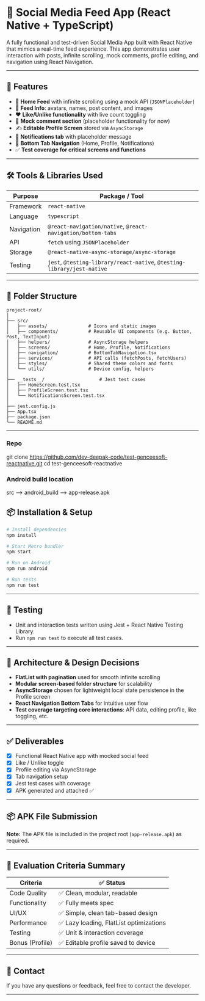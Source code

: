 # 📱 Social Media Feed App (React Native + TypeScript)

A fully functional and test-driven Social Media App built with React Native that mimics a real-time feed experience. This app demonstrates user interaction with posts, infinite scrolling, mock comments, profile editing, and navigation using React Navigation.

---

## 🚀 Features

- 📰 **Home Feed** with infinite scrolling using a mock API (`JSONPlaceholder`)
- 👤 **Feed Info**: avatars, names, post content, and images
- ❤️ **Like/Unlike functionality** with live count toggling
- 💬 **Mock comment section** (placeholder functionality for now)
- ✍️ **Editable Profile Screen** stored via `AsyncStorage`
- 🔔 **Notifications tab** with placeholder message
- 🧭 **Bottom Tab Navigation** (Home, Profile, Notifications)
- ✅ **Test coverage for critical screens and functions**

---

## 🛠️ Tools & Libraries Used

| Purpose                     | Package / Tool                     |
|----------------------------|------------------------------------|
| Framework                  | `react-native`                     |
| Language                   | `typescript`                       |
| Navigation                 | `@react-navigation/native`, `@react-navigation/bottom-tabs` |
| API                        | `fetch` using `JSONPlaceholder`    |
| Storage                    | `@react-native-async-storage/async-storage` |
| Testing                    | `jest`, `@testing-library/react-native`, `@testing-library/jest-native` |

---

## 📁 Folder Structure

```
project-root/
│
├── src/
│   ├── assets/               # Icons and static images
│   ├── components/           # Reusable UI components (e.g. Button, Post, TextInput)
│   ├── helpers/              # AsyncStorage helpers
│   ├── screens/              # Home, Profile, Notifications
│   ├── navigation/           # BottomTabNavigation.tsx
│   ├── services/             # API calls (fetchPosts, fetchUsers)
│   ├── styles/               # Shared theme colors and fonts
│   └── utils/                # Device config, helpers
│
├── __tests__/                    # Jest test cases
│   ├── HomeScreen.test.tsx
│   ├── ProfileScreen.test.tsx
│   └── NotificationsScreen.test.tsx
│
├── jest.config.js
├── App.tsx
├── package.json
└── README.md
```

---

### Repo
git clone https://github.com/dev-deepak-code/test-genceesoft-reactnative.git
cd test-genceesoft-reactnative

### Android build location
src --> android_build --> app-release.apk

## 📦 Installation & Setup

```bash
# Install dependencies
npm install

# Start Metro bundler
npm start

# Run on Android
npm run android

# Run tests
npm run test

```

---

## 🧪 Testing

- Unit and interaction tests written using Jest + React Native Testing Library.
- Run `npm run test` to execute all test cases.


---

## 🧠 Architecture & Design Decisions

- **FlatList with pagination** used for smooth infinite scrolling
- **Modular screen-based folder structure** for scalability
- **AsyncStorage** chosen for lightweight local state persistence in the Profile screen
- **React Navigation Bottom Tabs** for intuitive user flow
- **Test coverage targeting core interactions**: API data, editing profile, like toggling, etc.

---

## ✅ Deliverables

- [x] Functional React Native app with mocked social feed
- [x] Like / Unlike toggle
- [x] Profile editing via AsyncStorage
- [x] Tab navigation setup
- [x] Jest test cases with coverage
- [x] APK generated and attached ✅

---

## 📦 APK File Submission

**Note:** The APK file is included in the project root (`app-release.apk`) as required.

---

## 🧪 Evaluation Criteria Summary

| Criteria         | ✅ Status |
|------------------|-----------|
| Code Quality     | ✅ Clean, modular, readable |
| Functionality    | ✅ Fully meets spec |
| UI/UX            | ✅ Simple, clean tab-based design |
| Performance      | ✅ Lazy loading, FlatList optimizations |
| Testing          | ✅ Unit & interaction coverage |
| Bonus (Profile)  | ✅ Editable profile saved to device |

---

## 📝 Contact

If you have any questions or feedback, feel free to contact the developer.

---